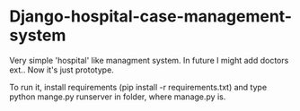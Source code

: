 # Django-hospital-case-management-system
Very simple 'hospital' like managment system. In future I might add doctors ext.. Now it's just prototype.

To run it, install requirements (pip install -r requirements.txt) and type python mange.py runserver in folder, where manage.py is.